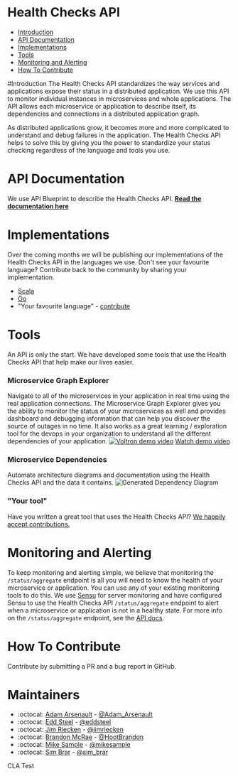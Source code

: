 # Health Checks API

- [Introduction](#introduction)
- [API Documentation](#api-documentation)
- [Implementations](#implementations)
- [Tools](#tools)
- [Monitoring and Alerting](#monitoring-and-alerting)
- [How To Contribute](#how-to-contribute)

#Introduction
The Health Checks API standardizes the way services and applications expose their status in a distributed application. We use this API to monitor individual instances in microservices and whole applications. The API allows each microservice or application to describe itself, its dependencies and connections in a distributed application graph.

As distributed applications grow, it becomes more and more complicated to understand and debug failures in the application. The Health Checks API helps to solve this by giving you the power to standardize your status checking regardless of the language and tools you use.

# API Documentation
We use API Blueprint to describe the Health Checks API. **[Read the documentation here](https://hootsuite.github.io/health-checks-api/)**

# Implementations
Over the coming months we will be publishing our implementations of the Health Checks API in the languages we use. Don't see your favourite language? Contribute back to the community by sharing your implementation. 
- [Scala](https://github.com/hootsuite/health-checks-api/issues/1)
- [Go](https://github.com/hootsuite/health-checks-api/issues/2)
- "Your favourite language" - [contribute](#how-to-contribute)

# Tools
An API is only the start. We have developed some tools that use the Health Checks API that help make our lives easier.

### Microservice Graph Explorer
Navigate to all of the microservices in your application in real time using the real application connections. The Microservice Graph Explorer gives you the ability to monitor the status of your microservices as well and provides dashboard and debugging information that can help you discover the source of outages in no time. It also works as a great learning / exploration tool for the devops in your organization to understand all the different dependencies of your application. 
[![Voltron demo video](/img/microservice-graph-explorer.png?raw=true "Voltron Dashboard")](https://youtu.be/JAoSkddOIC8?t=25m29s)
[Watch demo video](https://youtu.be/JAoSkddOIC8?t=25m29s)

### Microservice Dependencies
Automate architecture diagrams and documentation using the Health Checks API and the data it contains.
![Generated Dependency Diagram](/img/microservice-dependencies.png?raw=true "Generated Dependency Diagram")

### "Your tool" 
Have you written a great tool that uses the Health Checks API? [We happily accept contributions.](#how-to-contribute)

# Monitoring and Alerting
To keep monitoring and alerting simple, we believe that monitoring the `/status/aggregate` endpoint is all you will need to know the health of your microservice or application. You can use any of your existing monitoring tools to do this. We use [Sensu](https://sensuapp.org/) for server monitoring and have configured Sensu to use the Health Checks API `/status/aggregate` endpoint to alert when a microservice or application is not in a healthy state. For more info on the `/status/aggregate` endpoint, see the [API docs]().

# How To Contribute
Contribute by submitting a PR and a bug report in GitHub.

# Maintainers
- :octocat: [Adam Arsenault](https://github.com/HootAdam) - [@Adam_Arsenault](https://twitter.com/Adam_Arsenault)
- :octocat: [Edd Steel](https://github.com/eddsteel) - [@eddsteel](https://twitter.com/eddsteel)
- :octocat: [Jim Riecken](https://github.com/jriecken) - [@jimriecken](https://twitter.com/jimriecken)
- :octocat: [Brandon McRae](https://github.com/brandon-mcrae-hs) - [@HootBrandon](https://twitter.com/HootBrandon)
- :octocat: [Mike Sample](https://github.com/michael-sample-hs) - [@mikesample](https://twitter.com/mikesample)
- :octocat: [Sim Brar](https://github.com/simba11) - [@sim_brar](https://twitter.com/sim_brar)

CLA Test
